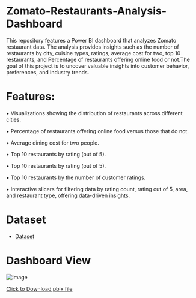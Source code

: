 # Zomato-Restaurants-Analysis-Dashboard
This repository features a Power BI dashboard that analyzes Zomato restaurant data. The analysis provides insights such as the number of restaurants by city, cuisine types, ratings, average cost for two, top 10 restaurants, and Percentage of restaurants offering online food or not.The goal of this project is to uncover valuable insights into customer behavior, preferences, and industry trends.


# Features:
•	Visualizations showing the distribution of restaurants across different cities.

•	Percentage of restaurants offering online food versus those that do not.

•	Average dining cost for two people.

•	Top 10 restaurants by rating (out of 5).

•	Top 10 restaurants by rating (out of 5).

•	Top 10 restaurants by the number of customer ratings.

•	Interactive slicers for filtering data by rating count, rating out of 5, area, and restaurant type, offering data-driven insights.



# Dataset
- <a href="https://github.com/mjahan11/Zomato-Restaurants-Analysis-Dashboard/blob/main/zomato.csv">Dataset</a>
# Dashboard View

![image](https://github.com/user-attachments/assets/5c4acbd4-e1e1-4440-a5dd-5371f987154d)

<a href="https://github.com/mjahan11/Zomato-Restaurants-Analysis-Dashboard/blob/main/zomato%20Restaurant%20Dashboard_.pbix">Click to Download pbix file </a>
